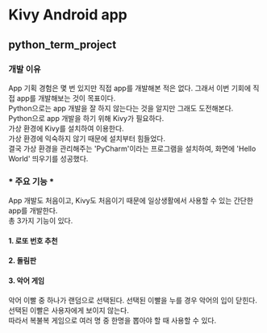 # Kivy Android app
## python_term_project
### 개발 이유
App 기획 경험은 몇 번 있지만 직접 app를 개발해본 적은 없다. 그래서 이번 기회에 직접 app를 개발해보는 것이 목표이다.   
Python으로는 app 개발을 잘 하지 않는다는 것을 알지만 그래도 도전해본다.   
Python으로 app 개발을 하기 위해 Kivy가 필요하다.   
가상 환경에 Kivy를 설치하여 이용한다.   
가상 환경에 익숙하지 않기 때문에 설치부터 힘들었다.   
결국 가상 환경을 관리해주는 'PyCharm'이라는 프로그램을 설치하여, 화면에 'Hello World' 띄우기를 성공했다.
### * 주요 기능 *
App 개발도 처음이고, Kivy도 처음이기 때문에 일상생활에서 사용할 수 있는 간단한 app를 개발한다.   
총 3가지 기능이 있다.   
#### 1. 로또 번호 추천
#### 2. 돌림판
#### 3. 악어 게임
악어 이빨 중 하나가 랜덤으로 선택된다. 선택된 이빨을 누를 경우 악어의 입이 닫힌다. 선택된 이빨은 사용자에게 보이지 않는다.   
따라서 복불복 게임으로 여러 명 중 한명을 뽑아야 할 때 사용할 수 있다.
